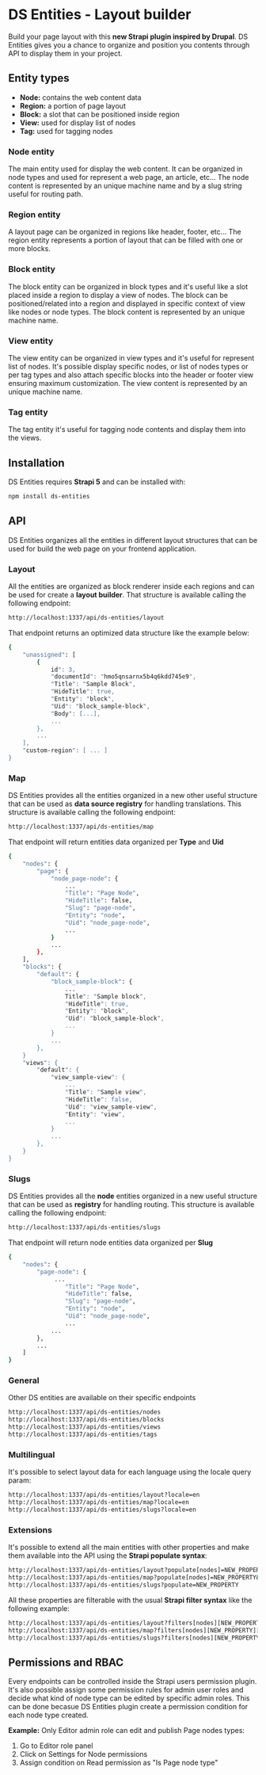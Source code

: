 # DS Entities - Layout builder
Build your page layout with this **new Strapi plugin inspired by Drupal**.
DS Entities gives you a chance to organize and position you contents through API to display them in your project.

## Entity types
- **Node:** contains the web content data
- **Region:** a portion of page layout
- **Block:** a slot that can be positioned inside region
- **View:** used for display list of nodes
- **Tag:** used for tagging nodes

### Node entity
The main entity used for display the web content. It can be organized in node types and used for represent a web page, an article, etc...
The node content is represented by an unique machine name and by a slug string useful for routing path.

### Region entity
A layout page can be organized in regions like header, footer, etc... The region entity represents a portion of layout that can be filled with one or more blocks.

### Block entity
The block entity can be organized in block types and it's useful like a slot placed inside a region to display a view of nodes.
The block can be positioned/related into a region and displayed in specific context of view like nodes or node types.
The block content is represented by an unique machine name.

### View entity
The view entity can be organized in view types and it's useful for represent list of nodes.
It's possible display specific nodes, or list of nodes types or per tag types and also attach specific blocks into the header or footer view ensuring maximum customization.
The view content is represented by an unique machine name.

### Tag entity
The tag entity it's useful for tagging node contents and display them into the views.

## Installation
DS Entities requires **Strapi 5** and can be installed with:
```sh
npm install ds-entities
```
## API
DS Entities organizes all the entities in different layout structures that can be used for build the web page on your frontend application.
### Layout
All the entities are organized as block renderer inside each regions and can be used for create a **layout builder**. That structure is available calling the following endpoint:
```sh
http://localhost:1337/api/ds-entities/layout
```
That endpoint returns an optimized data structure like the example below:
```sh
{
    "unassigned": [
        {
            id": 3,
            "documentId": "hmo5qnsarnx5b4q6kdd745e9",
            "Title": "Sample Block",
            "HideTitle": true,
            "Entity": "block",
            "Uid": "block_sample-block",
            "Body": [...],
            ...
        },
        ...
    ],
    "custom-region": [ ... ]
}
```
### Map
DS Entities provides all the entities organized in a new other useful structure that can be used as **data source registry** for handling translations. This structure is available calling the following endpoint:
```sh
http://localhost:1337/api/ds-entities/map
```
That endpoint will return entities data organized per **Type** and **Uid**
```sh
{
    "nodes": {
        "page": {
            "node_page-node": {
                ...
                "Title": "Page Node",
                "HideTitle": false,
                "Slug": "page-node",
                "Entity": "node",
                "Uid": "node_page-node",
                ...
            }
            ...
        },
    ],
    "blocks": {
        "default": {
            "block_sample-block": {
                ...
                Title": "Sample block",
                "HideTitle": true,
                "Entity": "block",
                "Uid": "block_sample-block",
                ...
            }
            ...
        },
    }
    "views": {
        "default": {
            "view_sample-view": {
                ...
                "Title": "Sample view",
                "HideTitle": false,
                "Uid": "view_sample-view",
                "Entity": "view",
                ...
            }
            ...
        },
    }
}
```
### Slugs
DS Entities provides all the **node** entities organized in a new useful structure that can be used as **registry** for handling routing. This structure is available calling the following endpoint:
```sh
http://localhost:1337/api/ds-entities/slugs
```
That endpoint will return node entities data organized per **Slug**
```sh
{
    "nodes": {
        "page-node": {
             ...
                "Title": "Page Node",
                "HideTitle": false,
                "Slug": "page-node",
                "Entity": "node",
                "Uid": "node_page-node",
                ...
            ...
        },
        ...
    ]
}
```
### General
Other DS entities are available on their specific endpoints
```sh
http://localhost:1337/api/ds-entities/nodes
http://localhost:1337/api/ds-entities/blocks
http://localhost:1337/api/ds-entities/views
http://localhost:1337/api/ds-entities/tags
```
### Multilingual
It's possible to select layout data for each language using the locale query param:
```sh
http://localhost:1337/api/ds-entities/layout?locale=en
http://localhost:1337/api/ds-entities/map?locale=en
http://localhost:1337/api/ds-entities/slugs?locale=en
```
### Extensions
It's possible to extend all the main entities with other properties and make them available into the API using the **Strapi populate syntax**:
```sh
http://localhost:1337/api/ds-entities/layout?populate[nodes]=NEW_PROPERTY&populate[blocks]=NEW_PROPERTY&populate[views]=NEW_PROPERTY
http://localhost:1337/api/ds-entities/map?populate[nodes]=NEW_PROPERTY&populate[blocks]=NEW_PROPERTY&populate[views]=NEW_PROPERTY
http://localhost:1337/api/ds-entities/slugs?populate=NEW_PROPERTY
```
All these properties are filterable with the usual **Strapi filter syntax** like the following example:
```sh
http://localhost:1337/api/ds-entities/layout?filters[nodes][NEW_PROPERTY][NEW_PROPERTY_FIELD][$eq]=[NEW_PROPERTY_VALUE]&filters[blocks][NEW_PROPERTY][NEW_PROPERTY_FIELD][$eq]=[NEW_PROPERTY_VALUE]
http://localhost:1337/api/ds-entities/map?filters[nodes][NEW_PROPERTY][NEW_PROPERTY_FIELD][$eq]=[NEW_PROPERTY_VALUE]&filters[blocks][NEW_PROPERTY][NEW_PROPERTY_FIELD][$eq]=[NEW_PROPERTY_VALUE]
http://localhost:1337/api/ds-entities/slugs?filters[nodes][NEW_PROPERTY][NEW_PROPERTY_FIELD][$eq]=[NEW_PROPERTY_VALUE]
```

## Permissions and RBAC
Every endpoints can be controlled inside the Strapi users permission plugin.
It's also possible assign some permission rules for admin user roles and decide what kind of node type can be edited by specific admin roles. This can be done becasue DS Entities plugin create a permission condition for each node type created.

**Example:**
Only Editor admin role can edit and publish Page nodes types:
1. Go to Editor role panel
2. Click on Settings for Node permissions
3. Assign condition on Read permission as "Is Page node type"